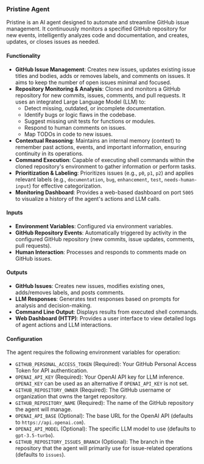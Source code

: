 ### Pristine Agent

Pristine is an AI agent designed to automate and streamline GitHub issue management. It continuously monitors a specified GitHub repository for new events, intelligently analyzes code and documentation, and creates, updates, or closes issues as needed.

#### Functionality

*   **GitHub Issue Management**: Creates new issues, updates existing issue titles and bodies, adds or removes labels, and comments on issues. It aims to keep the number of open issues minimal and focused.
*   **Repository Monitoring & Analysis**: Clones and monitors a GitHub repository for new commits, issues, comments, and pull requests. It uses an integrated Large Language Model (LLM) to:
    *   Detect missing, outdated, or incomplete documentation.
    *   Identify bugs or logic flaws in the codebase.
    *   Suggest missing unit tests for functions or modules.
    *   Respond to human comments on issues.
    *   Map TODOs in code to new issues.
*   **Contextual Reasoning**: Maintains an internal memory (context) to remember past actions, events, and important information, ensuring continuity in its operations.
*   **Command Execution**: Capable of executing shell commands within the cloned repository's environment to gather information or perform tasks.
*   **Prioritization & Labeling**: Prioritizes issues (e.g., `p0`, `p1`, `p2`) and applies relevant labels (e.g., `documentation`, `bug`, `enhancement`, `test`, `needs-human-input`) for effective categorization.
*   **Monitoring Dashboard**: Provides a web-based dashboard on port `5005` to visualize a history of the agent's actions and LLM calls.

#### Inputs

*   **Environment Variables**: Configured via environment variables.
*   **GitHub Repository Events**: Automatically triggered by activity in the configured GitHub repository (new commits, issue updates, comments, pull requests).
*   **Human Interaction**: Processes and responds to comments made on GitHub issues.

#### Outputs

*   **GitHub Issues**: Creates new issues, modifies existing ones, adds/removes labels, and posts comments.
*   **LLM Responses**: Generates text responses based on prompts for analysis and decision-making.
*   **Command Line Output**: Displays results from executed shell commands.
*   **Web Dashboard (HTTP)**: Provides a user interface to view detailed logs of agent actions and LLM interactions.

#### Configuration

The agent requires the following environment variables for operation:

*   `GITHUB_PERSONAL_ACCESS_TOKEN` (Required): Your GitHub Personal Access Token for API authentication.
*   `OPENAI_API_KEY` (Required): Your OpenAI API key for LLM inference. `OPENAI_KEY` can be used as an alternative if `OPENAI_API_KEY` is not set.
*   `GITHUB_REPOSITORY_OWNER` (Required): The GitHub username or organization that owns the target repository.
*   `GITHUB_REPOSITORY_NAME` (Required): The name of the GitHub repository the agent will manage.
*   `OPENAI_API_BASE` (Optional): The base URL for the OpenAI API (defaults to `https://api.openai.com`).
*   `OPENAI_API_MODEL` (Optional): The specific LLM model to use (defaults to `gpt-3.5-turbo`).
*   `GITHUB_REPOSITORY_ISSUES_BRANCH` (Optional): The branch in the repository that the agent will primarily use for issue-related operations (defaults to `issues`).